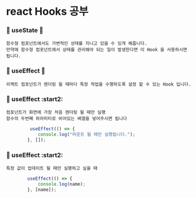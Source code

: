 # react Hooks 공부 

### :star2: useState :star2:
    함수형 컴포넌트에서도 가변적인 상태를 지니고 있을 수 있게 해줍니다. 
    만약에 함수형 컴포넌트에서 상태를 관리해야 되는 일이 발생한다면 이 Hook 을 사용하시면 됩니다.

### :star2: useEffect :star2: 
    리액트 컴포넌트가 렌더링 될 때마다 특정 작업을 수행하도록 설정 할 수 있는 Hook 입니다.

### :star2: useEffect  :start2: 
    컴포넌트가 화면에 가장 처음 렌더링 될 때만 실행
    함수의 두번째 파라미터로 비어있는 배열을 넣어주시면 됩니다

```javascript
         useEffect(() => {
            console.log("마운트 될 때만 실행됩니다.");
        }, []);
```
### :star2: useEffect  :start2: 
    특정 값이 업데이트 될 때만 실행하고 싶을 때

```javascript
        useEffect(() => {
            console.log(name);
        }, [name]);
```


